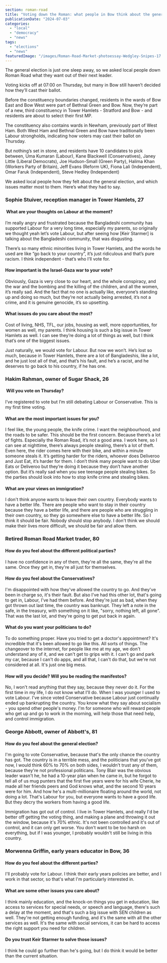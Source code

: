 ```yaml
---
section: roman-road
title: "Voting down the Roman: what people in Bow think about the general election"
publicationDate: "2024-07-03"
categories: 
  - "local"
  - "democracy"
  - "news"
tags: 
  - "elections"
  - "news"
featuredImage: "/images/Roman-Road-Market-photoessay-Wedgley-Snipes-17.jpg"
---
```


The general election is just one sleep away, so we asked local people down Roman Road what they want out of their next leader.

Voting kicks off at 07:00 on Thursday, but many in Bow still haven’t decided how they’ll cast their ballot. 

Before the constituency boundaries changed, residents in the wards of Bow East and Bow West were part of Bethnal Green and Bow. Now, they’re part of a new, third constituency in Tower Hamlets - Stratford and Bow - and residents are about to select their first MP.

The constituency also contains wards in Newham, previously part of West Ham. Both West Ham and Bethnal Green and Bow have traditionally been Labour strongholds, indicating how voters may cast their ballot on Thursday.

But nothing’s set in stone, and residents have 10 candidates to pick between, Uma Kumaran (Labour), Kane Blackwell (Conservatives), Janey Little (Liberal Democrats), Joe Hudson-Small (Green Party), Halima Khan (Workers Party of Britain), Jeff Evans (Reform UK), Fiona Lali (Independent), Omar Faruk (Independent), Steve Hedley (Independent)

We asked local people how they felt about the general election, and which issues matter most to them. Here’s what they had to say.

### Sophie Stuiver, reception manager in Tower Hamlets, 27

####  What are your thoughts on Labour at the moment?

I’m really angry and frustrated because the Bangladeshi community has supported Labour for a very long time, especially my parents, so originally we thought yeah let’s vote Labour, but after seeing how \[Keir Starmer\] is talking about the Bangladeshi community, that was disgusting.

There’s so many ethnic minorities living in Tower Hamlets, and the words he used are like “go back to your country”, it’s just ridiculous and that’s pure racism. I think independent - that’s who I’ll vote for. 

#### How important is the Israel-Gaza war to your vote?

Obviously, Gaza is very close to our heart, and the whole conspiracy, and the war and the bombing and the killing of the children, and all the women, it’s really sad. And the fact that no one is actually like, everyone’s standing up and doing so much, but they’re not actually being arrested, it’s not a crime, and it is genuine genocide, it’s so upsetting.

#### What issues do you care about the most?

Cost of living, NHS, TFL, our jobs, housing as well, more opportunities, for women as well, my parents. I think housing is such a big issue in Tower Hamlets as well. I can see they’re doing a lot of things as well, but I think that’s one of the biggest issues. 

Just naturally, we would vote for Labour. But now we won’t. He’s lost so much, because in Tower Hamlets, there are a lot of Bangladeshis, like a lot, and he just lost all of that, and that’s his fault, and he’s a racist, and he deserves to go back to his country, if he has one.

### Hakim Rahman, owner of Sugar Shack, 26

####  Will you vote on Thursday?

I’ve registered to vote but I’m still debating Labour or Conservative. This is my first time voting.

#### What are the most important issues for you?

I feel like, the young people, the knife crime. I want the neighbourhood, and the roads to be safer. This should be the first concern. Because there’s a lot of fights. Especially the Roman Road, it’s not a good area. I work here, so I can see at nighttime, there’s always people stealing, there’s a lot of theft. Even here, the rider comes here with their bike, and within a minute someone steals it. It’s getting harder for the riders, whoever does Deliveroo and Just Eat, it’s harder for them. I don’t think many people want to do Uber Eats or Deliveroo but they’re doing it because they don’t have another option. But it’s really sad when you see teenage people stealing bikes. So the parties should look into how to stop knife crime and stealing bikes.

#### What are your views on immigration?

I don't think anyone wants to leave their own country. Everybody wants to have a better life. There are people who want to stay in their country because they have a better life, and there are people who are struggling in their own country, so they go somewhere else to have a better life. So I think it should be fair. Nobody should stop anybody. I don't think we should make their lives more difficult, we should be fair and allow them.

### Retired Roman Road Market trader, 80

#### How do you feel about the different political parties?

I have no confidence in any of them, they're all the same, they're all the same. Once they get in, they're all just for themselves.

#### How do you feel about the Conservatives?

I'm disappointed with how they've allowed the country to go. And they've been in charge so, it's their fault. But also I've had this other lot, that's going to get in, Labour, I've had them before. And they're just as bad, when they got thrown out last time, the country was bankrupt. They left a note in the safe, in the treasury, with something on it like, "sorry, nothing left, all gone". That was the last lot, and they're going to get put back in again.

#### What do you want your politicians to do?

To do something proper. Have you tried to get a doctor's appointment? It's incredible that it's been allowed to go like this. All sorts of things. The changeover to the internet, for people like me at my age, we don't understand any of it, and we can't get to grips with it. I can't go and park my car, because I can't do apps, and all that, I can't do that, but we're not considered at all. It's just one big mess.

#### How will you decide? Will you be reading the manifestos?

No, I won't read anything that they say, because they never do it. For the first time in my life, I do not know what I'll do. When I was younger I used to vote Labour. I've since voted Conservative because Labour just continually ended up bankrupting the country. You know what they say about socialism - you spend other people's money. I'm for someone who will reward people who get up and go to work in the morning, will help those that need help, and control immigration.

### George Abbott, owner of Abbott's, 81

#### How do you feel about the general election?

I'm going to vote Conservative, because that's the only chance the country has got. The country is in a terrible mess, and the politicians that you've got now, I would think 60% to 70% on both sides, I wouldn't trust any of them, because they're not professional politicans. Tony Blair was the obvious leader wasn't he, he had a 10-year plan when he came in, but he forgot to tell all of us mug punters that the first five years were for his wife Cherie, he made all her friends peers and God knows what, and the second 10 years were for him. And how he's a multi-millionaire floating around the world, not doing a lot. That's Labour for you, but everyone wants to have a good life. But they decry the workers from having a good life.

Immigration has got out of control. I live in Tower Hamlets, and really I'd be better off getting the voting thing, and making a plane and throwing it out the window, because it's 70% ethnic. It's not been controlled and it's out of control, and it can only get worse. You don't want to be too harsh on everything, but if I was younger, I probably wouldn't still be living in this country.

### Morwenna Griffin, early years educator in Bow, 36

#### How do you feel about the different parties?

I'll probably vote for Labour. I think their early years policies are better, and I work in that sector, so that's what I'm particularly interested in.

#### What are some other issues you care about?

I think mainly education, and the knock-on things you get in education, like access to services for special needs, or speech and language, there's such a delay at the moment, and that's such a big issue with SEN children as well. They're not getting enough funding, and it's the same with all the other services as well. It's the same with social services, it can be hard to access the right support you need for children.

#### Do you trust Keir Starmer to solve those issues?

I think he could go further than he's going, but I do think it would be better than the current situation.

